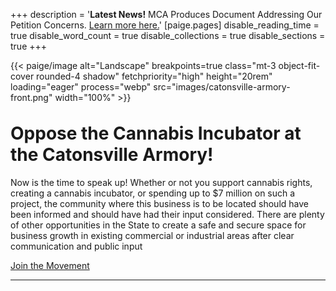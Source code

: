 +++
description = '**Latest News!** MCA Produces Document Addressing Our Petition Concerns. [Learn more here.](/updates/mca-overview-document/)'
[paige.pages]
disable_reading_time = true
disable_word_count = true
disable_collections = true
disable_sections = true
+++

{{< paige/image alt="Landscape" breakpoints=true class="mt-3 object-fit-cover rounded-4 shadow" fetchpriority="high" height="20rem" loading="eager" process="webp" src="images/catonsville-armory-front.png" width="100%" >}}

<h1 class="fw-bold h1 text-center" style="margin-top: 2rem">Oppose the Cannabis Incubator at the Catonsville Armory!</h1>

<div class="container-fluid">
    <div class="justify-content-center row">
        <div class="col col-auto col-lg-8 px-0">
            <p class="lead mb-0 text-center">Now is the time to speak up! Whether or not you support cannabis rights, creating a cannabis incubator, or spending up to $7 million on such a project, the community where this business is to be located should have been informed and should have had their input considered. There are plenty of other opportunities in the State to create a safe and secure space for business growth in existing commercial or industrial areas after clear communication and public input</p>
        </div>
    </div>
</div>

<p class="lead text-center">
    <a href="https://www.change.org/p/oppose-the-cannabis-incubator-near-catonsville-elementary-school" target="_blank">Join the Movement</a>
</p>

---
